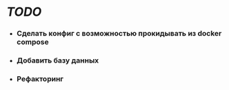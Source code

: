 # *TODO*

* ### Сделать конфиг с возможностью прокидывать из docker compose
* ### Добавить базу данных
* ### Рефакторинг
